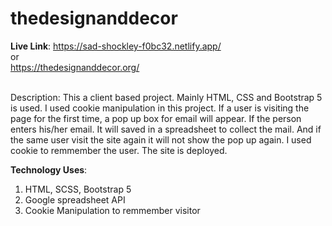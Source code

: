 # thedesignanddecor

<b>Live Link</b>: 
https://sad-shockley-f0bc32.netlify.app/ <br>    or  <br>
https://thedesignanddecor.org/

<br>Description:</b>
This a client based project. Mainly HTML, CSS and Bootstrap 5 is used. I used cookie manipulation in this project. If a user is visiting the page for the first time, a pop up box
for email will appear. If the person enters his/her email. It will saved in a spreadsheet to collect the mail. And if the same user visit the site again it will not show
the pop up again. I used cookie to remmember the user. The site is deployed.

<b>Technology Uses</b>:
1. HTML, SCSS, Bootstrap 5
2. Google spreadsheet API
3. Cookie Manipulation to remmember visitor

